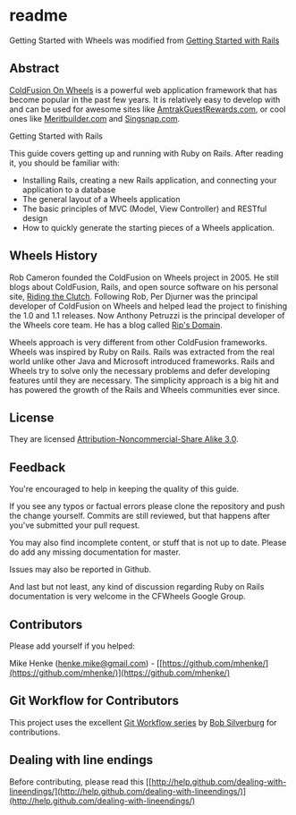 # readme

Getting Started with Wheels was modified from [Getting Started with Rails](http://guides.rubyonrails.org/getting_started.html)

## Abstract

[ColdFusion On Wheels](http://cfwheels.org) is a powerful web application framework that has become popular in the past few years. It is relatively easy to develop with and can be used for awesome sites like [AmtrakGuestRewards.com](http://AmtrakGuestRewards.com), or cool ones like [Meritbuilder.com](http://Meritbuilder.com) and [Singsnap.com](http://Singsnap.com).

Getting Started with Rails

This guide covers getting up and running with Ruby on Rails. After reading it, you should be familiar with:

- Installing Rails, creating a new Rails application, and connecting your application to a database
- The general layout of a Wheels application
- The basic principles of MVC (Model, View Controller) and RESTful design
- How to quickly generate the starting pieces of a Wheels application.

## Wheels History

Rob Cameron founded the ColdFusion on Wheels project in 2005. He still blogs about ColdFusion, Rails, and open source software on his personal site, [Riding the Clutch](http://www.ridingtheclutch.com/). Following Rob, Per Djurner was the principal developer of ColdFusion on Wheels and helped lead the project to finishing the 1.0 and 1.1 releases. Now Anthony Petruzzi is the principal developer of the Wheels core team. He has a blog called [Rip's Domain](http://rip747.wordpress.com/).

Wheels approach is very different from other ColdFusion frameworks. Wheels was inspired by Ruby on Rails. Rails was extracted from the real world unlike other Java and Microsoft introduced frameworks. Rails and Wheels try to solve only the necessary problems and defer developing features until they are necessary. The simplicity approach is a big hit and has powered the growth of the Rails and Wheels communities ever since.

## License

They are licensed [Attribution-Noncommercial-Share Alike 3.0](http://creativecommons.org/licenses/by-nc-sa/3.0/us/). 

## Feedback

You're encouraged to help in keeping the quality of this guide.

If you see any typos or factual errors please clone the repository and push the change yourself. Commits are still reviewed, but that happens after you've submitted your pull request.

You may also find incomplete content, or stuff that is not up to date. Please do add any missing documentation for master.

Issues may also be reported in Github.

And last but not least, any kind of discussion regarding Ruby on Rails documentation is very welcome in the CFWheels Google Group. 

## Contributors

Please add yourself if you helped:

Mike Henke ([henke.mike@gmail.com](mailto:henke.mike@gmail.com)) - [[https://github.com/mhenke/](https://github.com/mhenke/)](https://github.com/mhenke/) 

## Git Workflow for Contributors

This project uses the excellent [Git Workflow series](http://www.silverwareconsulting.com/index.cfm/Git-Workflow) by [Bob Silverburg](https://github.com/bobsilverberg/) for contributions.

## Dealing with line endings

Before contributing, please read this [[http://help.github.com/dealing-with-lineendings/](http://help.github.com/dealing-with-lineendings/)](http://help.github.com/dealing-with-lineendings/)